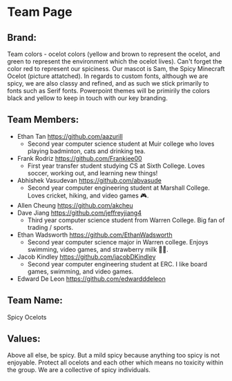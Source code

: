# Team Page
## Brand:
Team colors - ocelot colors (yellow and brown to represent the ocelot, and green to represent the environment which the ocelot lives). Can't forget the color red to represent our spiciness.
Our mascot is Sam, the Spicy Minecraft Ocelot (picture attatched).
In regards to custom fonts, although we are spicy, we are also classy and refined, and as such we stick primarily to fonts such as Serif fonts.
Powerpoint themes will be primirily the colors black and yellow to keep in touch with our key branding.

## Team Members:
* Ethan Tan https://github.com/aazurill
  * Second year computer science student at Muir college who loves playing badminton, cats and drinking tea.    
* Frank Rodriz https://github.com/Frankiee00
  * First year transfer student studying CS at Sixth College. Loves soccer, working out, and learning new things!
* Abhishek Vasudevan https://github.com/abvasude
  * Second year computer engineering student at Marshall College. Loves cricket, hiking, and video games :video_game:. 
* Allen Cheung https://github.com/akcheu
* Dave Jiang https://github.com/jeffreyjiang4
  * Third year computer science student from Warren College. Big fan of trading / sports.
* Ethan Wadsworth https://github.com/EthanWadsworth
  * Second year computer science major in Warren college. Enjoys swimming, video games, and strawberry milk 🍓🥛.
* Jacob Kindley https://github.com/jacobDKindley
  * Second year computer engineering student at ERC. I like board games, swimming, and video games.
* Edward De Leon https://github.com/edwardddeleon

## Team Name:
Spicy Ocelots
## Values:
Above all else, be spicy. But a mild spicy because anything too spicy is not enjoyable. Protect all ocelots and each other which means no toxicity within the group. We are a collective of spicy individuals.
